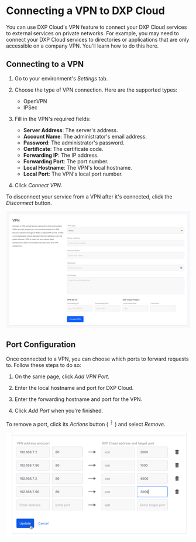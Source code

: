 # Connecting a VPN to DXP Cloud

You can use DXP Cloud's VPN feature to connect your DXP Cloud services to 
external services on private networks. For example, you may need to connect your 
DXP Cloud services to directories or applications that are only accessible on a 
company VPN. You'll learn how to do this here. 

## Connecting to a VPN

1. Go to your environment's *Settings* tab. 
1. Choose the type of VPN connection. Here are the supported types: 
    - OpenVPN
    - IPSec
1. Fill in the VPN's required fields: 
    - **Server Address**: The server's address.
    - **Account Name**: The administrator's email address.
    - **Password**: The administrator's password.
    - **Certificate**: The certificate code.
    - **Forwarding IP**: The IP address.
    - **Forwarding Port**: The port number.
    - **Local Hostname**: The VPN's local hostname.
    - **Local Port**: The VPN's local port number.

1. Click *Connect VPN*. 

To disconnect your service from a VPN after it's connected, click the 
*Disconnect* button. 

![Figure 1: You can connect to a VPN from the Settings tab.](./connecting-a-vpn-to-dxp-cloud/images/01.png)

## Port Configuration

Once connected to a VPN, you can choose which ports to forward requests to. 
Follow these steps to do so: 

1. On the same page, click *Add VPN Port*. 

2. Enter the local hostname and port for DXP Cloud. 

3. Enter the forwarding hostname and port for the VPN. 

4. Click *Add Port* when you're finished. 

To remove a port, click its *Actions* button 
(![Actions](./connecting-a-vpn-to-dxp-cloud/images/02.png)) 
and select *Remove*. 

![Figure 2: You can also configure port forwarding.](./connecting-a-vpn-to-dxp-cloud/images/03.png)
